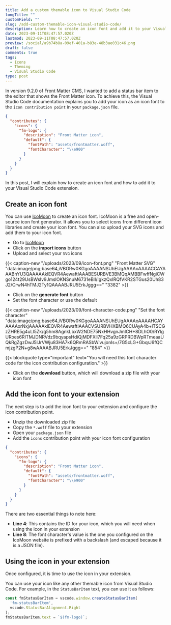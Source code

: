 ```yaml
---
title: Add a custom themable icon to Visual Studio Code
longTitle: ""
customField: ""
slug: /add-custom-themable-icon-visual-studio-code/
description: Learn how to create an icon font and add it to your Visual Studio Code extension to add a custom themable icon to the editor.
date: 2023-09-11T08:47:57.020Z
lastmod: 2023-09-11T08:47:57.020Z
preview: /social/a9b74b8a-09ef-401a-b83e-48b3ae031c46.png
draft: false
comments: true
tags:
  - Icons
  - Theming
  - Visual Studio Code
type: post
---
```


In version 9.2.0 of Front Matter CMS, I wanted to add a status bar item to the editor that shows the Front Matter icon. To achieve this, the Visual Studio Code documentation explains you to add your icon as an icon font to the `icon contribution point` in your `package.json` file.

```json {linenos=table,noclasses=false}
{
  "contributes": {
    "icons": {
      "fm-logo": {
        "description": "Front Matter icon",
        "default": {
          "fontPath": "assets/frontmatter.woff",
          "fontCharacter": "\\e900"
        }
      }
    }
  }
}
```

In this post, I will explain how to create an icon font and how to add it to your Visual Studio Code extension.

## Create an icon font

You can use [IcoMoon](https://icomoon.io/) to create an icon font. IcoMoon is a free and open-source icon font generator. It allows you to select icons from different icon libraries and create your icon font. You can also upload your SVG icons and add them to your icon font.

- Go to [IcoMoon](https://icomoon.io/app/#/select)
- Click on the **import icons** button
- Upload and select your `SVG` icons

{{< caption-new "/uploads/2023/09/icon-font.png" "Front Matter SVG"  "data:image/png;base64,iVBORw0KGgoAAAANSUhEUgAAAAoAAAACCAYAAABhYU3QAAAAAklEQVR4AewaftIAAABESURBVE3BMQqAMBBFwffNgiCWgo124t29UsBWsIv9JmslOKNSnuM6731eBlI/IgkzQxIRQfVKR2STGus20Uh83J2/CrwN4hTMJ2Ty1QAAAABJRU5ErkJggg==" "3382" >}}

- Click on the **generate font** button
- Set the font character or use the default

{{< caption-new "/uploads/2023/09/font-character-code.png" "Set the font character"  "data:image/png;base64,iVBORw0KGgoAAAANSUhEUgAAAAoAAAAHCAYAAAAxrNxjAAAAAklEQVR4AewaftIAAACVSURBVHXBMQ6CUAyA4b+lTSCGzZHRE5g4uLl5Zk/g5hm8AgnkLbxW2NDE75NxHHvgnJmICH+8DLhO0/RYlgURoes6RITMJDNRVdz9bqyapsHdiQjMDFXll7Fq25a9zGRPRDBWpRTmeaaUQkRgZgzDwJ5lJrVWju83HA7k6QRmRASbWivujonIs+/7G5cLG+GbqrJ6fQCmjzgP2N+g8wAAAABJRU5ErkJggg==" "854" >}}

{{< blockquote type="important" text="You will need this font character code for the icon contribution configuration." >}}

- Click on the **download** button, which will download a zip file with your icon font

## Add the icon font to your extension

The next step is to add the icon font to your extension and configure the icon contribution point.

- Unzip the downloaded zip file
- Copy the `*.woff` file to your extension
- Open your `package.json` file
- Add the `icons` contribution point with your icon font configuration

```json {linenos=table,noclasses=false,hl_lines=[4,8]}
{
  "contributes": {
    "icons": {
      "fm-logo": {
        "description": "Front Matter icon",
        "default": {
          "fontPath": "assets/frontmatter.woff",
          "fontCharacter": "\\e900"
        }
      }
    }
  }
}
```

There are two essential things to note here:

- **Line 4**: This contains the ID for your icon, which you will need when using the icon in your extension
- **Line 8**: The font character's value is the one you configured on the IcoMoon website is prefixed with a backslash (and escaped because it is a JSON file).

## Using the icon in your extension

Once configured, it is time to use the icon in your extension.

You can use your icon like any other themable icon from Visual Studio Code. For example, in the `StatusBarItem` text, you can use it as follows:

```ts {linenos=table,noclasses=false,hl_lines=[5]}
const fmStatusBarItem = vscode.window.createStatusBarItem(
  'fm-statusBarItem',
  vscode.StatusBarAlignment.Right
);
fmStatusBarItem.text = `$(fm-logo)`;
```
